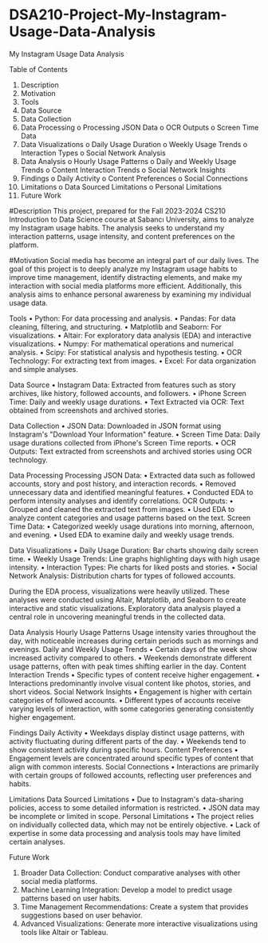 # DSA210-Project-My-Instagram-Usage-Data-Analysis
 My Instagram Usage Data Analysis
 
Table of Contents
1.	Description
2.	Motivation
3.	Tools
4.	Data Source
5.	Data Collection
6.	Data Processing
o	Processing JSON Data
o	OCR Outputs
o	Screen Time Data
7.	Data Visualizations
o	Daily Usage Duration
o	Weekly Usage Trends
o	Interaction Types
o	Social Network Analysis
8.	Data Analysis
o	Hourly Usage Patterns
o	Daily and Weekly Usage Trends
o	Content Interaction Trends
o	Social Network Insights
9.	Findings
o	Daily Activity
o	Content Preferences
o	Social Connections
10.	Limitations
o	Data Sourced Limitations
o	Personal Limitations
11.	Future Work

#Description
This project, prepared for the Fall 2023-2024 CS210 Introduction to Data Science course at Sabancı University, aims to analyze my Instagram usage habits. The analysis seeks to understand my interaction patterns, usage intensity, and content preferences on the platform.

 
#Motivation
Social media has become an integral part of our daily lives. The goal of this project is to deeply analyze my Instagram usage habits to improve time management, identify distracting elements, and make my interaction with social media platforms more efficient. Additionally, this analysis aims to enhance personal awareness by examining my individual usage data.
 
Tools
•	Python: For data processing and analysis.
•	Pandas: For data cleaning, filtering, and structuring.
•	Matplotlib and Seaborn: For visualizations.
•	Altair: For exploratory data analysis (EDA) and interactive visualizations.
•	Numpy: For mathematical operations and numerical analysis.
•	Scipy: For statistical analysis and hypothesis testing.
•	OCR Technology: For extracting text from images.
•	Excel: For data organization and simple analyses.

 
Data Source
•	Instagram Data: Extracted from features such as story archives, like history, followed accounts, and followers.
•	iPhone Screen Time: Daily and weekly usage durations.
•	Text Extracted via OCR: Text obtained from screenshots and archived stories.
 
Data Collection
•	JSON Data: Downloaded in JSON format using Instagram's "Download Your Information" feature.
•	Screen Time Data: Daily usage durations collected from iPhone's Screen Time reports.
•	OCR Outputs: Text extracted from screenshots and archived stories using OCR technology.
 
Data Processing
Processing JSON Data:
•	Extracted data such as followed accounts, story and post history, and interaction records.
•	Removed unnecessary data and identified meaningful features.
•	Conducted EDA to perform intensity analyses and identify correlations.
OCR Outputs:
•	Grouped and cleaned the extracted text from images.
•	Used EDA to analyze content categories and usage patterns based on the text.
Screen Time Data:
•	Categorized weekly usage durations into morning, afternoon, and evening.
•	Used EDA to examine daily and weekly usage trends.
 
Data Visualizations
•	Daily Usage Duration: Bar charts showing daily screen time.
•	Weekly Usage Trends: Line graphs highlighting days with high usage intensity.
•	Interaction Types: Pie charts for liked posts and stories.
•	Social Network Analysis: Distribution charts for types of followed accounts.

During the EDA process, visualizations were heavily utilized. These analyses were conducted using Altair, Matplotlib, and Seaborn to create interactive and static visualizations. Exploratory data analysis played a central role in uncovering meaningful trends in the collected data.

Data Analysis
Hourly Usage Patterns
Usage intensity varies throughout the day, with noticeable increases during certain periods such as mornings and evenings.
Daily and Weekly Usage Trends
•	Certain days of the week show increased activity compared to others.
•	Weekends demonstrate different usage patterns, often with peak times shifting earlier in the day.
Content Interaction Trends
•	Specific types of content receive higher engagement.
•	Interactions predominantly involve visual content like photos, stories, and short videos.
Social Network Insights
•	Engagement is higher with certain categories of followed accounts.
•	Different types of accounts receive varying levels of interaction, with some categories generating consistently higher engagement.
 
Findings
Daily Activity
•	Weekdays display distinct usage patterns, with activity fluctuating during different parts of the day.
•	Weekends tend to show consistent activity during specific hours.
Content Preferences
•	Engagement levels are concentrated around specific types of content that align with common interests.
Social Connections
•	Interactions are primarily with certain groups of followed accounts, reflecting user preferences and habits.
 
Limitations
Data Sourced Limitations
•	Due to Instagram's data-sharing policies, access to some detailed information is restricted.
•	JSON data may be incomplete or limited in scope.
Personal Limitations
•	The project relies on individually collected data, which may not be entirely objective.
•	Lack of expertise in some data processing and analysis tools may have limited certain analyses.
 
Future Work
1.	Broader Data Collection: Conduct comparative analyses with other social media platforms.
2.	Machine Learning Integration: Develop a model to predict usage patterns based on user habits.
3.	Time Management Recommendations: Create a system that provides suggestions based on user behavior.
4.	Advanced Visualizations: Generate more interactive visualizations using tools like Altair or Tableau.

